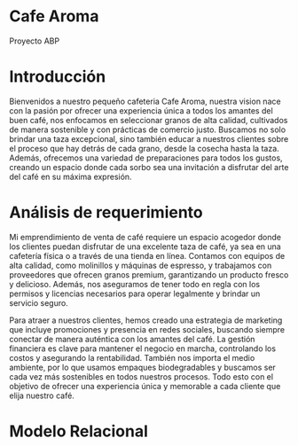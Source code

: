 # Cafe Aroma
Proyecto ABP 
# Introducción 
Bienvenidos a nuestro pequeño cafeteria Cafe Aroma, nuestra vision nace con la pasión por ofrecer una experiencia única a todos los amantes del buen café, nos enfocamos en seleccionar granos de alta calidad, cultivados de manera sostenible y con prácticas de comercio justo. Buscamos no solo brindar una taza excepcional, sino también educar a nuestros clientes sobre el proceso que hay detrás de cada grano, desde la cosecha hasta la taza. Además, ofrecemos una variedad de preparaciones para todos los gustos, creando un espacio donde cada sorbo sea una invitación a disfrutar del arte del café en su máxima expresión.
# Análisis de requerimiento 
Mi emprendimiento de venta de café requiere un espacio acogedor donde los clientes puedan disfrutar de una excelente taza de café, ya sea en una cafetería física o a través de una tienda en línea. Contamos con equipos de alta calidad, como molinillos y máquinas de espresso, y trabajamos con proveedores que ofrecen granos premium, garantizando un producto fresco y delicioso. Además, nos aseguramos de tener todo en regla con los permisos y licencias necesarios para operar legalmente y brindar un servicio seguro.

Para atraer a nuestros clientes, hemos creado una estrategia de marketing que incluye promociones y presencia en redes sociales, buscando siempre conectar de manera auténtica con los amantes del café. La gestión financiera es clave para mantener el negocio en marcha, controlando los costos y asegurando la rentabilidad. También nos importa el medio ambiente, por lo que usamos empaques biodegradables y buscamos ser cada vez más sostenibles en todos nuestros procesos. Todo esto con el objetivo de ofrecer una experiencia única y memorable a cada cliente que elija nuestro café.
# Modelo Relacional 
